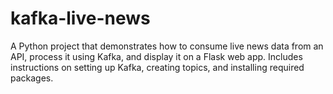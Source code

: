 # kafka-live-news
A Python project that demonstrates how to consume live news data from an API, process it using Kafka, and display it on a Flask web app. Includes instructions on setting up Kafka, creating topics, and installing required packages.
